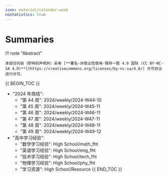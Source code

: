 ```yaml
---
icon: material/calendar-week
nostatistics: true
---
```


# Summaries

!!! note "Abstract"

    本部分内容（除特别声明外）采用 [**署名-非商业性使用-保持一致 4.0 国际 (CC BY-NC-SA 4.0)**](https://creativecommons.org/licenses/by-nc-sa/4.0/) 许可协议进行许可。
    
{{ BEGIN_TOC }}
- "2024 年周结":
    - "第 44 周": 2024/weekly/2024-W44-10
    - "第 45 周": 2024/weekly/2024-W45-11
    - "第 46 周": 2024/weekly/2024-W46-11
    - "第 47 周": 2024/weekly/2024-W47-11
    - "第 48 周": 2024/weekly/2024-W48-11
    - "第 49 周": 2024/weekly/2024-W49-12
- "高中学习经验":
    - "数学学习经验": High School/math_fht
    - "英语学习经验": High School/eng_fht
    - "技术学习经验": High School/tech_fht
    - "物理学习经验": High School/phy_fht
    - "学习资源": High School/Resource
{{ END_TOC }}